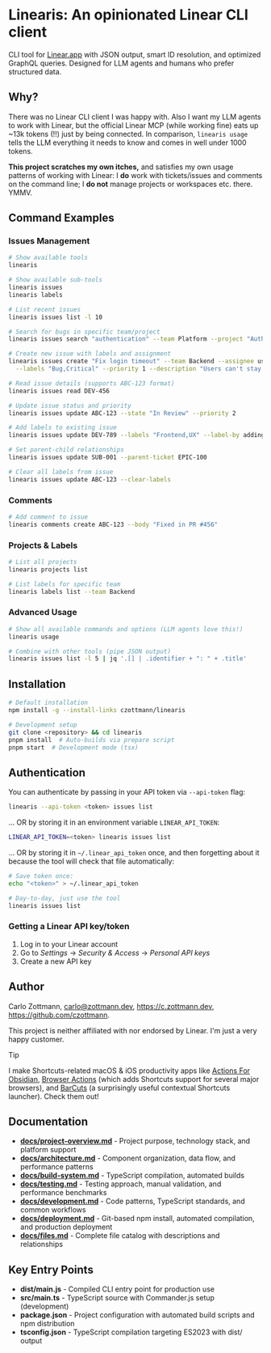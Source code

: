 <!-- Generated: 2025-09-02T10:42:29+02:00 -->

# Linearis: An opinionated Linear CLI client

CLI tool for [Linear.app](https://linear.app) with JSON output, smart ID
resolution, and optimized GraphQL queries. Designed for LLM agents and humans
who prefer structured data.

## Why?

There was no Linear CLI client I was happy with. Also I want my LLM agents to
work with Linear, but the official Linear MCP (while working fine) eats up ~13k
tokens (!!) just by being connected. In comparison, `linearis usage` tells the
LLM everything it needs to know and comes in well under 1000 tokens.

**This project scratches my own itches,** and satisfies my own usage patterns of
working with Linear: I **do** work with tickets/issues and comments on the
command line; I **do not** manage projects or workspaces etc. there. YMMV.

## Command Examples

### Issues Management

```bash
# Show available tools
linearis

# Show available sub-tools
linearis issues
linearis labels

# List recent issues
linearis issues list -l 10

# Search for bugs in specific team/project
linearis issues search "authentication" --team Platform --project "Auth Service"

# Create new issue with labels and assignment
linearis issues create "Fix login timeout" --team Backend --assignee user123 \
  --labels "Bug,Critical" --priority 1 --description "Users can't stay logged in"

# Read issue details (supports ABC-123 format)  
linearis issues read DEV-456

# Update issue status and priority
linearis issues update ABC-123 --state "In Review" --priority 2

# Add labels to existing issue
linearis issues update DEV-789 --labels "Frontend,UX" --label-by adding

# Set parent-child relationships
linearis issues update SUB-001 --parent-ticket EPIC-100

# Clear all labels from issue
linearis issues update ABC-123 --clear-labels
```

### Comments

```bash
# Add comment to issue
linearis comments create ABC-123 --body "Fixed in PR #456"
```

### Projects & Labels

```bash
# List all projects
linearis projects list

# List labels for specific team
linearis labels list --team Backend
```

### Advanced Usage

```bash
# Show all available commands and options (LLM agents love this!)
linearis usage

# Combine with other tools (pipe JSON output)
linearis issues list -l 5 | jq '.[] | .identifier + ": " + .title'
```

## Installation

```bash
# Default installation
npm install -g --install-links czottmann/linearis

# Development setup
git clone <repository> && cd linearis
pnpm install  # Auto-builds via prepare script
pnpm start  # Development mode (tsx)
```

## Authentication

You can authenticate by passing in your API token via `--api-token` flag:

```bash
linearis --api-token <token> issues list
```

… OR by storing it in an environment variable `LINEAR_API_TOKEN`:

```bash
LINEAR_API_TOKEN=<token> linearis issues list
```

… OR by storing it in `~/.linear_api_token` once, and then forgetting about it
because the tool will check that file automatically:

```bash
# Save token once:
echo "<token>" > ~/.linear_api_token

# Day-to-day, just use the tool
linearis issues list
```

### Getting a Linear API key/token

1. Log in to your Linear account
1. Go to _Settings_ → _Security & Access_ → _Personal API keys_
1. Create a new API key

## Author

Carlo Zottmann, <carlo@zottmann.dev>, https://c.zottmann.dev,
https://github.com/czottmann.

This project is neither affiliated with nor endorsed by Linear. I'm just a very
happy customer.

> [!TIP]
> I make Shortcuts-related macOS & iOS productivity apps like
> [Actions For Obsidian](https://actions.work/actions-for-obsidian),
> [Browser Actions](https://actions.work/browser-actions) (which adds Shortcuts
> support for several major browsers), and
> [BarCuts](https://actions.work/barcuts) (a surprisingly useful contextual
> Shortcuts launcher). Check them out!

## Documentation

- **[docs/project-overview.md](docs/project-overview.md)** - Project purpose,
  technology stack, and platform support
- **[docs/architecture.md](docs/architecture.md)** - Component organization,
  data flow, and performance patterns
- **[docs/build-system.md](docs/build-system.md)** - TypeScript compilation,
  automated builds
- **[docs/testing.md](docs/testing.md)** - Testing approach, manual validation,
  and performance benchmarks
- **[docs/development.md](docs/development.md)** - Code patterns, TypeScript
  standards, and common workflows
- **[docs/deployment.md](docs/deployment.md)** - Git-based npm install,
  automated compilation, and production deployment
- **[docs/files.md](docs/files.md)** - Complete file catalog with descriptions
  and relationships

## Key Entry Points

- **dist/main.js** - Compiled CLI entry point for production use
- **src/main.ts** - TypeScript source with Commander.js setup (development)
- **package.json** - Project configuration with automated build scripts and npm
  distribution
- **tsconfig.json** - TypeScript compilation targeting ES2023 with dist/ output
